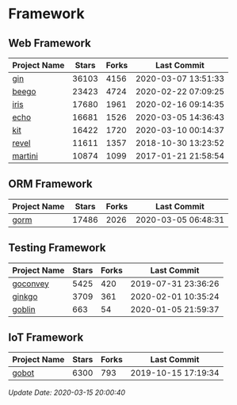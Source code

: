 # Framework

## Web Framework

| Project Name | Stars | Forks | Last Commit |
| ------------ | ----- | ----- | ----------- |
| [gin](https://github.com/gin-gonic/gin) | 36103 | 4156 | 2020-03-07 13:51:33 |
| [beego](https://github.com/astaxie/beego) | 23423 | 4724 | 2020-02-22 07:09:25 |
| [iris](https://github.com/kataras/iris) | 17680 | 1961 | 2020-02-16 09:14:35 |
| [echo](https://github.com/labstack/echo) | 16681 | 1526 | 2020-03-05 14:36:43 |
| [kit](https://github.com/go-kit/kit) | 16422 | 1720 | 2020-03-10 00:14:37 |
| [revel](https://github.com/revel/revel) | 11611 | 1357 | 2018-10-30 13:23:52 |
| [martini](https://github.com/go-martini/martini) | 10874 | 1099 | 2017-01-21 21:58:54 |

## ORM Framework

| Project Name | Stars | Forks | Last Commit |
| ------------ | ----- | ----- | ----------- |
| [gorm](https://github.com/jinzhu/gorm) | 17486 | 2026 | 2020-03-05 06:48:31 |

## Testing Framework

| Project Name | Stars | Forks | Last Commit |
| ------------ | ----- | ----- | ----------- |
| [goconvey](https://github.com/smartystreets/goconvey) | 5425 | 420 | 2019-07-31 23:36:26 |
| [ginkgo](https://github.com/onsi/ginkgo) | 3709 | 361 | 2020-02-01 10:35:24 |
| [goblin](https://github.com/franela/goblin) | 663 | 54 | 2020-01-05 21:59:37 |

## IoT Framework

| Project Name | Stars | Forks | Last Commit |
| ------------ | ----- | ----- | ----------- |
| [gobot](https://github.com/hybridgroup/gobot) | 6300 | 793 | 2019-10-15 17:19:34 |

*Update Date: 2020-03-15 20:00:40*